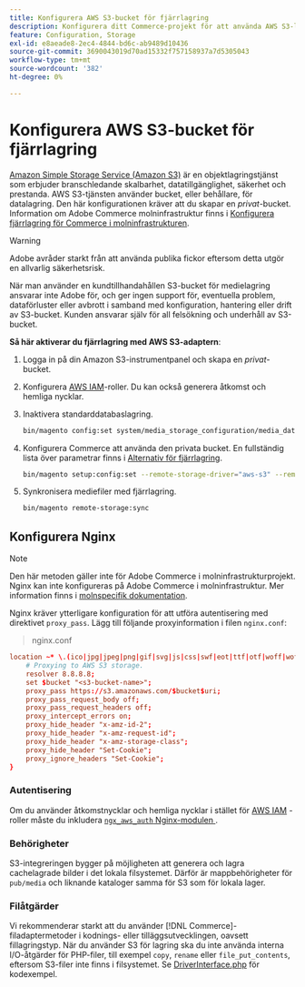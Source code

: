 ```yaml
---
title: Konfigurera AWS S3-bucket för fjärrlagring
description: Konfigurera ditt Commerce-projekt för att använda AWS S3-lagringstjänsten för fjärrlagring.
feature: Configuration, Storage
exl-id: e8aeade8-2ec4-4844-bd6c-ab9489d10436
source-git-commit: 3690043019d70ad15332f757158937a7d5305043
workflow-type: tm+mt
source-wordcount: '382'
ht-degree: 0%

---
```


# Konfigurera AWS S3-bucket för fjärrlagring

[Amazon Simple Storage Service (Amazon S3)][AWS S3] är en objektlagringstjänst som erbjuder branschledande skalbarhet, datatillgänglighet, säkerhet och prestanda. AWS S3-tjänsten använder bucket, eller behållare, för datalagring. Den här konfigurationen kräver att du skapar en _privat_-bucket. Information om Adobe Commerce molninfrastruktur finns i [Konfigurera fjärrlagring för Commerce i molninfrastrukturen](cloud-support.md).

>[!WARNING]
>
>Adobe avråder starkt från att använda publika fickor eftersom detta utgör en allvarlig säkerhetsrisk.
>
>När man använder en kundtillhandahållen S3-bucket för medielagring ansvarar inte Adobe för, och ger ingen support för, eventuella problem, dataförluster eller avbrott i samband med konfiguration, hantering eller drift av S3-bucket. Kunden ansvarar själv för all felsökning och underhåll av S3-bucket.

**Så här aktiverar du fjärrlagring med AWS S3-adaptern**:

1. Logga in på din Amazon S3-instrumentpanel och skapa en _privat_-bucket.

1. Konfigurera [AWS IAM]-roller. Du kan också generera åtkomst och hemliga nycklar.

1. Inaktivera standarddatabaslagring.

   ```bash
   bin/magento config:set system/media_storage_configuration/media_database 0
   ```

1. Konfigurera Commerce att använda den privata bucket. En fullständig lista över parametrar finns i [Alternativ för fjärrlagring](remote-storage.md#remote-storage-options).

   ```bash
   bin/magento setup:config:set --remote-storage-driver="aws-s3" --remote-storage-bucket="<bucket-name>" --remote-storage-region="<region-name>" --remote-storage-prefix="<optional-prefix>" --remote-storage-key=<optional-access-key> --remote-storage-secret=<optional-secret-key> -n
   ```

1. Synkronisera mediefiler med fjärrlagring.

   ```bash
   bin/magento remote-storage:sync
   ```

## Konfigurera Nginx

>[!NOTE]
>
>Den här metoden gäller inte för Adobe Commerce i molninfrastrukturprojekt. Nginx kan inte konfigureras på Adobe Commerce i molninfrastruktur. Mer information finns i [molnspecifik dokumentation](cloud-support.md).

Nginx kräver ytterligare konfiguration för att utföra autentisering med direktivet `proxy_pass`. Lägg till följande proxyinformation i filen `nginx.conf`:

>nginx.conf

```conf
location ~* \.(ico|jpg|jpeg|png|gif|svg|js|css|swf|eot|ttf|otf|woff|woff2)$ {
    # Proxying to AWS S3 storage.
    resolver 8.8.8.8;
    set $bucket "<s3-bucket-name>";
    proxy_pass https://s3.amazonaws.com/$bucket$uri;
    proxy_pass_request_body off;
    proxy_pass_request_headers off;
    proxy_intercept_errors on;
    proxy_hide_header "x-amz-id-2";
    proxy_hide_header "x-amz-request-id";
    proxy_hide_header "x-amz-storage-class";
    proxy_hide_header "Set-Cookie";
    proxy_ignore_headers "Set-Cookie";
}
```

### Autentisering

Om du använder åtkomstnycklar och hemliga nycklar i stället för [AWS IAM] -roller måste du inkludera [`ngx_aws_auth` Nginx-modulen ][ngx repo].

### Behörigheter

S3-integreringen bygger på möjligheten att generera och lagra cachelagrade bilder i det lokala filsystemet. Därför är mappbehörigheter för `pub/media` och liknande kataloger samma för S3 som för lokala lager.

### Filåtgärder

Vi rekommenderar starkt att du använder [!DNL Commerce]-filadaptermetoder i kodnings- eller tilläggsutvecklingen, oavsett fillagringstyp. När du använder S3 för lagring ska du inte använda interna I/O-åtgärder för PHP-filer, till exempel `copy`, `rename` eller `file_put_contents`, eftersom S3-filer inte finns i filsystemet. Se [DriverInterface.php](https://github.com/magento/magento2/blob/2.4-develop/lib/internal/Magento/Framework/Filesystem/DriverInterface.php#L18) för kodexempel.

<!-- link definitions -->

[AWS S3]: https://aws.amazon.com/s3
[AWS IAM]: https://aws.amazon.com/iam/
[ngx repo]: https://github.com/anomalizer/ngx_aws_auth
